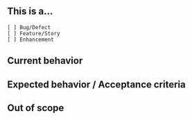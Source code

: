 ## This is a...
<!-- Check one of the following options with "x" -->

```
[ ] Bug/Defect
[ ] Feature/Story
[ ] Enhancement
```


## Current behavior
<!-- Describe how the issue manifests. -->


## Expected behavior / Acceptance criteria
<!-- Describe what the desired behavior would be. -->


## Out of scope
<!-- Describe what will not be covered by this issue. -->


